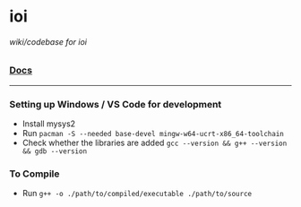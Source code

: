 # ioi

<h6> wiki/codebase for ioi </h6>

### [Docs](https://lazydukk.github.io/ioi/docs/basic/basic.cpp)

---

### Setting up Windows / VS Code for development

- Install mysys2
- Run `pacman -S --needed base-devel mingw-w64-ucrt-x86_64-toolchain`
- Check whether the libraries are added `gcc --version && g++ --version && gdb --version`

### To Compile
- Run `g++ -o ./path/to/compiled/executable ./path/to/source`
